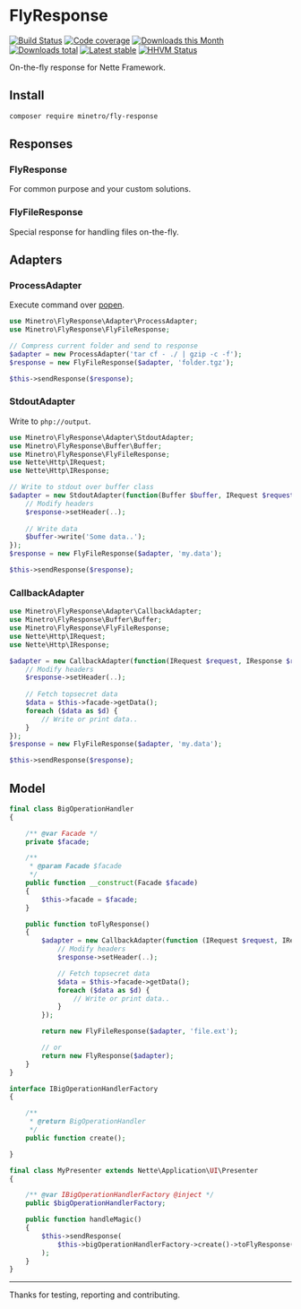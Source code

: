 # FlyResponse

[![Build Status](https://img.shields.io/travis/minetro/fly-response.svg?style=flat-square)](https://travis-ci.org/minetro/fly-response)
[![Code coverage](https://img.shields.io/coveralls/minetro/fly-response.svg?style=flat-square)](https://coveralls.io/r/minetro/fly-response)
[![Downloads this Month](https://img.shields.io/packagist/dm/minetro/fly-response.svg?style=flat-square)](https://packagist.org/packages/minetro/fly-response)
[![Downloads total](https://img.shields.io/packagist/dt/minetro/fly-response.svg?style=flat-square)](https://packagist.org/packages/minetro/fly-response)
[![Latest stable](https://img.shields.io/packagist/v/minetro/fly-response.svg?style=flat-square)](https://packagist.org/packages/minetro/fly-response)
[![HHVM Status](https://img.shields.io/hhvm/minetro/fly-response.svg?style=flat-square)](http://hhvm.h4cc.de/package/minetro/fly-response)

On-the-fly response for Nette Framework.

## Install

```sh
composer require minetro/fly-response
```

## Responses

### FlyResponse

For common purpose and your custom solutions.

### FlyFileResponse

Special response for handling files on-the-fly.

## Adapters

### ProcessAdapter

Execute command over [popen](http://php.net/manual/en/function.popen.php).

```php
use Minetro\FlyResponse\Adapter\ProcessAdapter;
use Minetro\FlyResponse\FlyFileResponse;

// Compress current folder and send to response
$adapter = new ProcessAdapter('tar cf - ./ | gzip -c -f');
$response = new FlyFileResponse($adapter, 'folder.tgz');

$this->sendResponse($response);
```

### StdoutAdapter

Write to `php://output`.

```php
use Minetro\FlyResponse\Adapter\StdoutAdapter;
use Minetro\FlyResponse\Buffer\Buffer;
use Minetro\FlyResponse\FlyFileResponse;
use Nette\Http\IRequest;
use Nette\Http\IResponse;

// Write to stdout over buffer class
$adapter = new StdoutAdapter(function(Buffer $buffer, IRequest $request, IResponse $response) {
    // Modify headers
    $response->setHeader(..);
    
    // Write data
    $buffer->write('Some data..');
});
$response = new FlyFileResponse($adapter, 'my.data');

$this->sendResponse($response);
```

### CallbackAdapter

```php
use Minetro\FlyResponse\Adapter\CallbackAdapter;
use Minetro\FlyResponse\Buffer\Buffer;
use Minetro\FlyResponse\FlyFileResponse;
use Nette\Http\IRequest;
use Nette\Http\IResponse;

$adapter = new CallbackAdapter(function(IRequest $request, IResponse $response) use ($model) {
    // Modify headers
    $response->setHeader(..);
    
    // Fetch topsecret data
    $data = $this->facade->getData();
    foreach ($data as $d) {
        // Write or print data..
    }
});
$response = new FlyFileResponse($adapter, 'my.data');

$this->sendResponse($response);
```

## Model

```php
final class BigOperationHandler
{

    /** @var Facade */
    private $facade;

    /**
     * @param Facade $facade
     */
    public function __construct(Facade $facade)
    {
        $this->facade = $facade;
    }

    public function toFlyResponse()
    {
        $adapter = new CallbackAdapter(function (IRequest $request, IResponse $response) {
            // Modify headers
            $response->setHeader(..);

            // Fetch topsecret data
            $data = $this->facade->getData();
            foreach ($data as $d) {
                // Write or print data..
            }
        });

        return new FlyFileResponse($adapter, 'file.ext');

        // or
        return new FlyResponse($adapter);
    }
}

interface IBigOperationHandlerFactory
{

    /**
     * @return BigOperationHandler
     */
    public function create();

}

final class MyPresenter extends Nette\Application\UI\Presenter
{

    /** @var IBigOperationHandlerFactory @inject */
    public $bigOperationHandlerFactory;

    public function handleMagic()
    {
        $this->sendResponse(
            $this->bigOperationHandlerFactory->create()->toFlyResponse()
        );
    }
}
```

-----

Thanks for testing, reporting and contributing.
